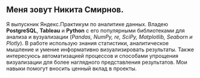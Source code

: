 ## Меня зовут Никита Смирнов. 
Я выпускник Яндекс.Практикум по аналитике данных. Владею **PostgreSQL**, **Tableau** и **Python** с его популярными библиотеками для анализа и вузуализации (*Pandas, NumPy, re, SciPy, Matplotlib, Seaborn и Plotly*). В работе использую знания статистики, аналитическое мышление и умение информативно визуализировать результаты. Также интересуюсь автоматизацией процессов и способами упрощения визуализации для более наглядного представления результатов. Мои навыки помогут вносить ценный вклад в проекты.
